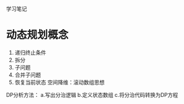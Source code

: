 学习笔记
# 动态规划概念
1. 递归终止条件
2. 拆分 
3. 子问题
4. 合并子问题
5. 恢复当前状态
空间降维：滚动数组思想

DP分析方法：
a.写出分治逻辑
b.定义状态数组
c.将分治代码转换为DP方程

